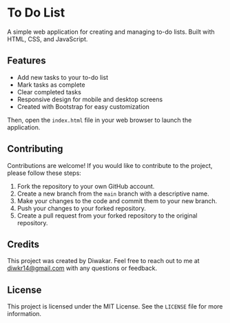 # To Do List

A simple web application for creating and managing to-do lists. Built with HTML, CSS, and JavaScript.

## Features

- Add new tasks to your to-do list
- Mark tasks as complete
- Clear completed tasks
- Responsive design for mobile and desktop screens
- Created with Bootstrap for easy customization


Then, open the `index.html` file in your web browser to launch the application.

## Contributing

Contributions are welcome! If you would like to contribute to the project, please follow these steps:

1. Fork the repository to your own GitHub account.
2. Create a new branch from the `main` branch with a descriptive name.
3. Make your changes to the code and commit them to your new branch.
4. Push your changes to your forked repository.
5. Create a pull request from your forked repository to the original repository.

## Credits

This project was created by Diwakar. Feel free to reach out to me at diwkr14@gmail.com with any questions or feedback.

## License

This project is licensed under the MIT License. See the `LICENSE` file for more information.


